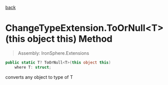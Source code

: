 ﻿

[back](/IronSphere.Extensions/types/ChangeTypeExtension)

# ChangeTypeExtension.ToOrNull&lt;T&gt;(this object this) Method

> Assembly: IronSphere.Extensions

```csharp
public static T? ToOrNull<T>(this object this)
    where T: struct;
```

converts any object to type of T

 